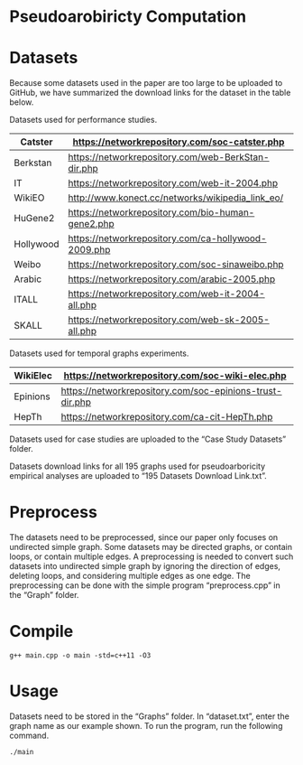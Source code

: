 # Pseudoarobiricty Computation

# Datasets

Because some datasets used in the paper are too large to be uploaded to GitHub, we have summarized the download links for the dataset in the table below.

Datasets used for performance studies.

| Catster | https://networkrepository.com/soc-catster.php |
| --- | --- |
| Berkstan | https://networkrepository.com/web-BerkStan-dir.php |
| IT | https://networkrepository.com/web-it-2004.php |
| WikiEO | http://www.konect.cc/networks/wikipedia_link_eo/ |
| HuGene2 | https://networkrepository.com/bio-human-gene2.php |
| Hollywood | https://networkrepository.com/ca-hollywood-2009.php |
| Weibo | https://networkrepository.com/soc-sinaweibo.php |
| Arabic | https://networkrepository.com/arabic-2005.php |
| ITALL | https://networkrepository.com/web-it-2004-all.php |
| SKALL | https://networkrepository.com/web-sk-2005-all.php |

Datasets used for temporal graphs experiments.

| WikiElec | https://networkrepository.com/soc-wiki-elec.php |
| --- | --- |
| Epinions | https://networkrepository.com/soc-epinions-trust-dir.php |
| HepTh | https://networkrepository.com/ca-cit-HepTh.php |

Datasets used for case studies are uploaded to the “Case Study Datasets” folder. 

Datasets download links for all 195 graphs used for pseudoarboricity empirical analyses are uploaded to “195 Datasets Download Link.txt”.

# Preprocess

The datasets need to be preprocessed, since our paper only focuses on undirected simple graph. Some datasets may be directed graphs, or contain loops, or contain multiple edges. A preprocessing is needed to convert such datasets into undirected simple graph by ignoring the direction of edges, deleting loops, and considering multiple edges as one edge. The preprocessing can be done with the simple program “preprocess.cpp” in the “Graph” folder. 

# Compile

```
g++ main.cpp -o main -std=c++11 -O3
```

# Usage

Datasets need to be stored in the “Graphs” folder. In “dataset.txt”, enter the graph name as our example shown. To run the program, run the following command. 

```
./main
```